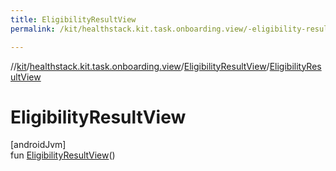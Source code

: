 ```yaml
---
title: EligibilityResultView
permalink: /kit/healthstack.kit.task.onboarding.view/-eligibility-result-view/-eligibility-result-view.html

---
```

//[kit](../../../index.html)/[healthstack.kit.task.onboarding.view](../index.html)/[EligibilityResultView](index.html)/[EligibilityResultView](-eligibility-result-view.html)



# EligibilityResultView



[androidJvm]\
fun [EligibilityResultView](-eligibility-result-view.html)()




